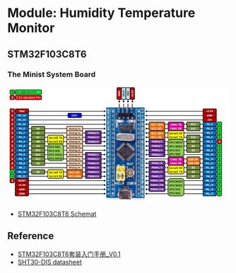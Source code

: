 # Module: Humidity Temperature Monitor

## STM32F103C8T6
### The Minist System Board
![STM32F103C8T6 Minist System Board IO](../.fig/STM32F103C8T6MinistSystemBoardIOFig.jpg "STM32F103C8T6 Minist System Board IO")
- [STM32F103C8T6 Schemat](../Doc/STM32F103C8T6Schemat.pdf)



## Reference
- [STM32F103C8T6套装入门手册_V0.1](../Doc/STM32F103C8T6套装入门手册_V0.1.pdf)
- [SHT30-DIS datasheet](https://sensirion.com/cn/products/product-catalog/SHT30-DIS-B)